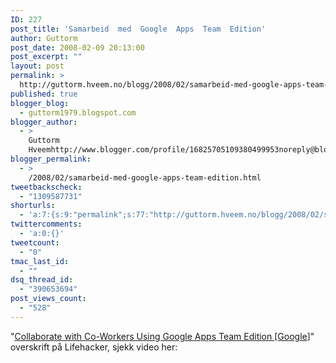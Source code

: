```yaml
---
ID: 227
post_title: 'Samarbeid  med  Google  Apps  Team  Edition'
author: Guttorm
post_date: 2008-02-09 20:13:00
post_excerpt: ""
layout: post
permalink: >
  http://guttorm.hveem.no/blogg/2008/02/samarbeid-med-google-apps-team-edition/
published: true
blogger_blog:
  - guttorm1979.blogspot.com
blogger_author:
  - >
    Guttorm
    Hveemhttp://www.blogger.com/profile/16825705109380499953noreply@blogger.com
blogger_permalink:
  - >
    /2008/02/samarbeid-med-google-apps-team-edition.html
tweetbackscheck:
  - "1309587731"
shorturls:
  - 'a:7:{s:9:"permalink";s:77:"http://guttorm.hveem.no/blogg/2008/02/samarbeid-med-google-apps-team-edition/";s:7:"tinyurl";s:25:"http://tinyurl.com/bnv4jw";s:4:"isgd";s:17:"http://is.gd/gV02";s:5:"bitly";s:18:"http://bit.ly/fTeG";s:5:"snipr";s:22:"http://snipr.com/akrq2";s:5:"snurl";s:22:"http://snurl.com/akrq2";s:7:"snipurl";s:24:"http://snipurl.com/akrq2";}'
twittercomments:
  - 'a:0:{}'
tweetcount:
  - "0"
tmac_last_id:
  - ""
dsq_thread_id:
  - "390653694"
post_views_count:
  - "528"
---
```

"<a href="http://lifehacker.com/354383/collaborate-with-co+workers-using-google-apps-team-edition">Collaborate with Co-Workers Using Google Apps Team Edition [Google</a>]" overskrift på Lifehacker, sjekk video her:<br /><br /><object height="355" width="425"><param name="movie" value="http://www.youtube.com/v/hOYFv47zSz0&amp;rel=1&amp;border=0"><param name="wmode" value="transparent"><embed src="http://www.youtube.com/v/hOYFv47zSz0&rel=1&border=0" type="application/x-shockwave-flash" wmode="transparent" width="425" height="355"></embed></object>